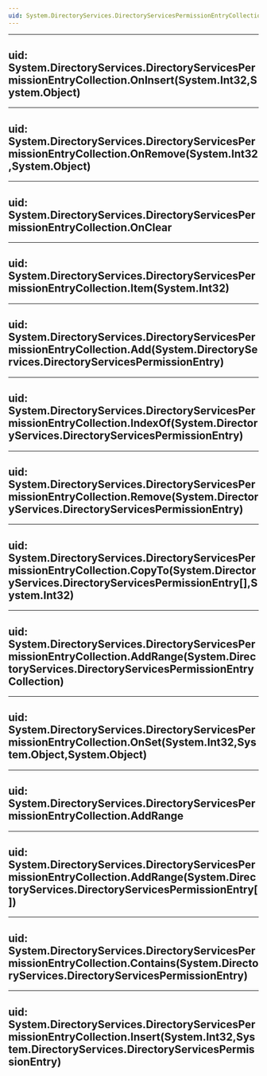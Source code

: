 ```yaml
---
uid: System.DirectoryServices.DirectoryServicesPermissionEntryCollection
---
```


---
uid: System.DirectoryServices.DirectoryServicesPermissionEntryCollection.OnInsert(System.Int32,System.Object)
---

---
uid: System.DirectoryServices.DirectoryServicesPermissionEntryCollection.OnRemove(System.Int32,System.Object)
---

---
uid: System.DirectoryServices.DirectoryServicesPermissionEntryCollection.OnClear
---

---
uid: System.DirectoryServices.DirectoryServicesPermissionEntryCollection.Item(System.Int32)
---

---
uid: System.DirectoryServices.DirectoryServicesPermissionEntryCollection.Add(System.DirectoryServices.DirectoryServicesPermissionEntry)
---

---
uid: System.DirectoryServices.DirectoryServicesPermissionEntryCollection.IndexOf(System.DirectoryServices.DirectoryServicesPermissionEntry)
---

---
uid: System.DirectoryServices.DirectoryServicesPermissionEntryCollection.Remove(System.DirectoryServices.DirectoryServicesPermissionEntry)
---

---
uid: System.DirectoryServices.DirectoryServicesPermissionEntryCollection.CopyTo(System.DirectoryServices.DirectoryServicesPermissionEntry[],System.Int32)
---

---
uid: System.DirectoryServices.DirectoryServicesPermissionEntryCollection.AddRange(System.DirectoryServices.DirectoryServicesPermissionEntryCollection)
---

---
uid: System.DirectoryServices.DirectoryServicesPermissionEntryCollection.OnSet(System.Int32,System.Object,System.Object)
---

---
uid: System.DirectoryServices.DirectoryServicesPermissionEntryCollection.AddRange
---

---
uid: System.DirectoryServices.DirectoryServicesPermissionEntryCollection.AddRange(System.DirectoryServices.DirectoryServicesPermissionEntry[])
---

---
uid: System.DirectoryServices.DirectoryServicesPermissionEntryCollection.Contains(System.DirectoryServices.DirectoryServicesPermissionEntry)
---

---
uid: System.DirectoryServices.DirectoryServicesPermissionEntryCollection.Insert(System.Int32,System.DirectoryServices.DirectoryServicesPermissionEntry)
---
